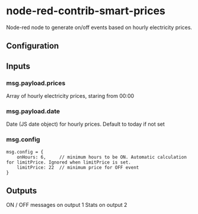 # node-red-contrib-smart-prices

Node-red node to generate on/off events based on hourly electricity prices. 

## Configuration

## Inputs

### msg.payload.prices

Array of hourly electricity prices, staring from 00:00

### msg.payload.date

Date (JS date object) for hourly prices. Default to today if not set

### msg.config

```
msg.config = {
    onHours: 6,     // minimum hours to be ON. Automatic calculation for limitPrice. Ignored when limitPrice is set.
    limitPrice: 22  // minimum price for OFF event
}
```

## Outputs

ON / OFF messages on output 1
Stats on output 2

